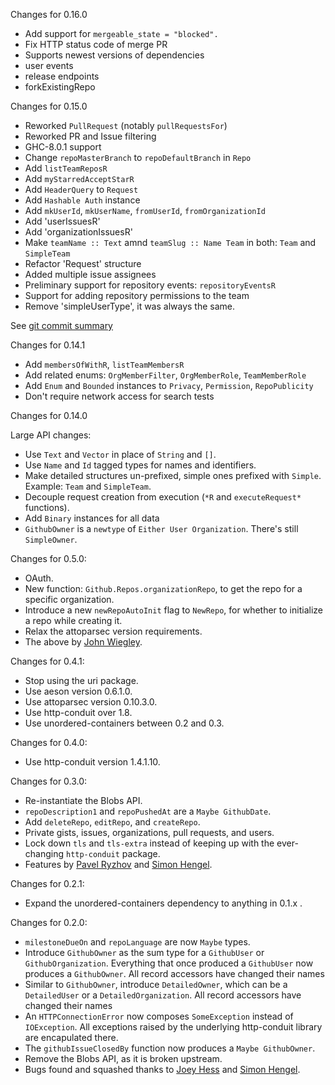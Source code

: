Changes for 0.16.0
- Add support for `mergeable_state = "blocked".`
- Fix HTTP status code of merge PR
- Supports newest versions of dependencies
- user events
- release endpoints
- forkExistingRepo

Changes for 0.15.0

- Reworked `PullRequest` (notably `pullRequestsFor`)
- Reworked PR and Issue filtering
- GHC-8.0.1 support
- Change `repoMasterBranch` to `repoDefaultBranch` in `Repo`
- Add `listTeamReposR`
- Add `myStarredAcceptStarR`
- Add `HeaderQuery` to `Request`
- Add `Hashable Auth` instance
- Add `mkUserId`, `mkUserName`, `fromUserId`, `fromOrganizationId`
- Add 'userIssuesR'
- Add 'organizationIssuesR'
- Make `teamName :: Text` amnd `teamSlug :: Name Team` in both: `Team` and `SimpleTeam`
- Refactor 'Request' structure
- Added multiple issue assignees
- Preliminary support for repository events: `repositoryEventsR`
- Support for adding repository permissions to the team
- Remove 'simpleUserType', it was always the same.

See [git commit summary](https://github.com/phadej/github/compare/v0.14.1...v0.15.0)

Changes for 0.14.1

- Add `membersOfWithR`, `listTeamMembersR`
- Add related enums: `OrgMemberFilter`, `OrgMemberRole`, `TeamMemberRole`
- Add `Enum` and `Bounded` instances to `Privacy`, `Permission`,
  `RepoPublicity`
- Don't require network access for search tests

Changes for 0.14.0

Large API changes:

- Use `Text` and `Vector` in place of `String` and `[]`.
- Use `Name` and `Id` tagged types for names and identifiers.
- Make detailed structures un-prefixed, simple ones prefixed with `Simple`. Example: `Team` and `SimpleTeam`.
- Decouple request creation from execution (`*R` and `executeRequest*` functions).
- Add `Binary` instances for all data
- `GithubOwner` is a `newtype` of `Either User Organization`. There's still `SimpleOwner`.

Changes for 0.5.0:

* OAuth.
* New function: `Github.Repos.organizationRepo`, to get the repo for a specific organization.
* Introduce a new `newRepoAutoInit` flag to `NewRepo`, for whether to initialize a repo while creating it.
* Relax the attoparsec version requirements.
* The above by [John Wiegley](https://github.com/jwiegley).

Changes for 0.4.1:

* Stop using the uri package.
* Use aeson version 0.6.1.0.
* Use attoparsec version 0.10.3.0.
* Use http-conduit over 1.8.
* Use unordered-containers between 0.2 and 0.3.

Changes for 0.4.0:

* Use http-conduit version 1.4.1.10.

Changes for 0.3.0:

* Re-instantiate the Blobs API.
* `repoDescription1` and `repoPushedAt` are a `Maybe GithubDate`.
* Add `deleteRepo`, `editRepo`, and `createRepo`.
* Private gists, issues, organizations, pull requests, and users.
* Lock down `tls` and `tls-extra` instead of keeping up with the
  ever-changing `http-conduit` package.
* Features by [Pavel Ryzhov](https://github.com/paulrzcz) and [Simon Hengel](https://github.com/sol).

Changes for 0.2.1:

* Expand the unordered-containers dependency to anything in 0.1.x .

Changes for 0.2.0:

* `milestoneDueOn` and `repoLanguage` are now `Maybe` types.
* Introduce `GithubOwner` as the sum type for a `GithubUser` or `GithubOrganization`. Everything that once produced a `GithubUser` now produces a `GithubOwner`. All record accessors have changed their names
* Similar to `GithubOwner`, introduce `DetailedOwner`, which can be a `DetailedUser` or a `DetailedOrganization`. All record accessors have changed their names
* An `HTTPConnectionError` now composes `SomeException` instead of `IOException`. All exceptions raised by the underlying http-conduit library are encapulated there.
* The `githubIssueClosedBy` function now produces a `Maybe GithubOwner`.
* Remove the Blobs API, as it is broken upstream.
* Bugs found and squashed thanks to [Joey Hess](https://github.com/joeyh) and [Simon Hengel](https://github.com/sol).
